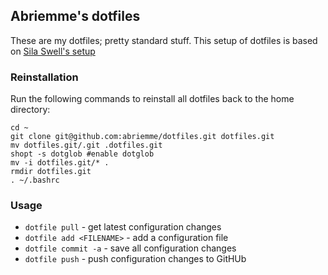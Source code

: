 Abriemme's dotfiles
-------------------

These are my dotfiles; pretty standard stuff. This setup of dotfiles is based on [Sila Swell's setup](http://silas.sewell.org/blog/2009/03/08/profile-management-with-git-and-github/)

### Reinstallation

Run the following commands to reinstall all dotfiles back to the home directory:

    cd ~
    git clone git@github.com:abriemme/dotfiles.git dotfiles.git
    mv dotfiles.git/.git .dotfiles.git
    shopt -s dotglob #enable dotglob 
    mv -i dotfiles.git/* .
    rmdir dotfiles.git
    . ~/.bashrc

### Usage

*   `dotfile pull` - get latest configuration changes
*   `dotfile add <FILENAME>` - add a configuration file
*   `dotfile commit -a` - save all configuration changes
*   `dotfile push` - push configuration changes to GitHUb
